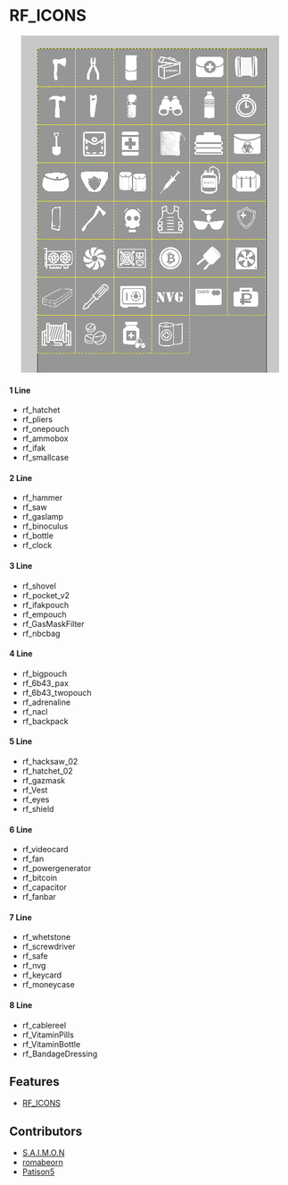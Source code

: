 # RF_ICONS


<p align="center">
   <img alt="Our Discord" src="https://github.com/DayZ-RF/RF_ICONS/blob/main/GUI/png/Screenshot_4.png?raw=true">
</p>

#### 1 Line

- rf_hatchet
- rf_pliers
- rf_onepouch
- rf_ammobox
- rf_ifak
- rf_smallcase

#### 2 Line

- rf_hammer
- rf_saw
- rf_gaslamp
- rf_binoculus
- rf_bottle
- rf_clock

#### 3 Line

- rf_shovel
- rf_pocket_v2
- rf_ifakpouch
- rf_empouch
- rf_GasMaskFilter
- rf_nbcbag

#### 4 Line

- rf_bigpouch
- rf_6b43_pax
- rf_6b43_twopouch
- rf_adrenaline
- rf_nacl
- rf_backpack

#### 5 Line

- rf_hacksaw_02
- rf_hatchet_02
- rf_gazmask
- rf_Vest
- rf_eyes
- rf_shield

#### 6 Line

- rf_videocard
- rf_fan
- rf_powergenerator
- rf_bitcoin
- rf_capacitor
- rf_fanbar

#### 7 Line

- rf_whetstone
- rf_screwdriver
- rf_safe
- rf_nvg
- rf_keycard
- rf_moneycase

#### 8 Line

- rf_cablereel
- rf_VitaminPills
- rf_VitaminBottle
- rf_BandageDressing


## Features

* [RF_ICONS](docs/index.md)

## Contributors

* [S.A.I.M.O.N](https://github.com/SAIMON64rus)
* [romabeorn](https://github.com/romabeorn)
* [Patison5](https://github.com/Patison5)

